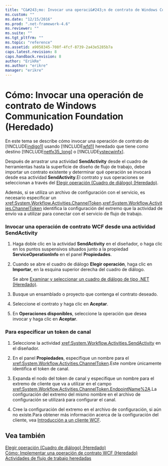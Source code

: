 ```yaml
---
title: "C&#243;mo: Invocar una operaci&#243;n de contrato de Windows Communication Foundation (Heredado) | Microsoft Docs"
ms.custom: ""
ms.date: "12/15/2016"
ms.prod: ".net-framework-4.6"
ms.reviewer: ""
ms.suite: ""
ms.tgt_pltfrm: ""
ms.topic: "reference"
ms.assetid: a9058345-708f-4fcf-8739-2a43e5285b7a
caps.latest.revision: 8
caps.handback.revision: 8
author: "ErikRe"
ms.author: "erikre"
manager: "erikre"
---
```

# C&#243;mo: Invocar una operaci&#243;n de contrato de Windows Communication Foundation (Heredado)
En este tema se describe cómo invocar una operación de contrato de [!INCLUDE[indigo1](../workflow-designer/includes/indigo1_md.md)] usando [!INCLUDE[wfd1](../workflow-designer/includes/wfd1_md.md)] heredado que tiene como destino [!INCLUDE[netfx35_long](../workflow-designer/includes/netfx35_long_md.md)] o [!INCLUDE[vstecwinfx](../workflow-designer/includes/vstecwinfx_md.md)].  
  
 Después de arrastrar una actividad **SendActivity** desde el cuadro de herramientas hasta la superficie de diseño de flujo de trabajo, debe importar un contrato existente y determinar qué operación se invocará desde esa actividad **SendActivity**.El contrato y sus operaciones se seleccionan a través del [Elegir operación \(Cuadro de diálogo\) \(Heredado\)](../workflow-designer/choose-operation-dialog-box-legacy.md).  
  
 Además, si se utiliza un archivo de configuración con el servicio, es necesario especificar un <xref:System.Workflow.Activities.ChannelToken>.<xref:System.Workflow.Activities.ChannelToken> identifica la configuración del extremo que la actividad de envío va a utilizar para conectar con el servicio de flujo de trabajo.  
  
### Invocar una operación de contrato WCF desde una actividad SendActivity  
  
1.  Haga doble clic en la actividad **SendActivity** en el diseñador, o haga clic en los puntos suspensivos situados junto a la propiedad **ServiceOperationInfo** en el panel **Propiedades**.  
  
2.  Cuando se abre el cuadro de diálogo **Elegir operación**, haga clic en **Importar**, en la esquina superior derecha del cuadro de diálogo.  
  
     Se abre [Examinar y seleccionar un cuadro de diálogo de tipo .NET \(Heredado\)](../workflow-designer/browse-and-select-a-dotnet-type-dialog-box-legacy.md).  
  
3.  Busque un ensamblado o proyecto que contenga el contrato deseado.  
  
4.  Seleccione el contrato y haga clic en **Aceptar**.  
  
5.  En **Operaciones disponibles**, seleccione la operación que desea invocar y haga clic en **Aceptar**.  
  
### Para especificar un token de canal  
  
1.  Seleccione la actividad <xref:System.Workflow.Activities.SendActivity> en el diseñador.  
  
2.  En el panel **Propiedades**, especifique un nombre para el <xref:System.Workflow.Activities.ChannelToken>.Este nombre únicamente identifica el token de canal.  
  
3.  Expanda el nodo del token de canal y especifique un nombre para el extremo de cliente que va a utilizar en el campo <xref:System.Workflow.Activities.ChannelToken.EndpointName%2A>.La configuración del extremo del mismo nombre en el archivo de configuración se utilizará para configurar el canal.  
  
4.  Cree la configuración del extremo en el archivo de configuración, si aún no existe.Para obtener más información acerca de la configuración del cliente, vea [Introducción a un cliente WCF](../Topic/WCF%20Client%20Overview.md).  
  
## Vea también  
 [Elegir operación \(Cuadro de diálogo\) \(Heredado\)](../workflow-designer/choose-operation-dialog-box-legacy.md)   
 [Cómo: Implementar una operación de contrato WCF \(Heredado\)](../workflow-designer/how-to-implement-a-windows-communication-foundation-contract-operation-legacy.md)   
 [Actividades de flujo de trabajo heredadas](../workflow-designer/legacy-workflow-activities.md)
